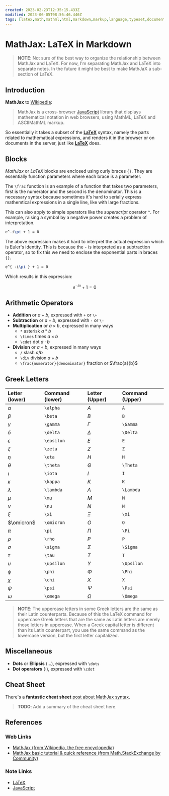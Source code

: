 ```yaml
---
created: 2023-02-23T12:35:15.433Z
modified: 2023-06-05T08:56:46.446Z
tags: [latex,math,mathml,html,markdown,markup,language,typeset,document,academic,publish]
---
```

# MathJax: LaTeX in Markdown

>**NOTE**: Not sure of the best way to organize the relationship between
>MathJax and LaTeX.
>For now, I'm separating MathJax and LaTeX into separate notes.
>In the future it might be best to make MathJaX a sub-section of LaTeX.

## Introduction

**MathJax** to [Wikipedia][mathjax-wiki]:

>MathJax is a cross-browser [JavaScript][js-zk] library that
>displays mathematical notation in web browsers,
>using MathML, LaTeX and ASCIIMathML markup.

So essentially it takes a subset of the [**LaTeX**][latex-zk] syntax,
namely the parts related to mathematical expressions,
and renders it in the browser or on documents in the server,
just like [**LaTeX**][latex-zk] does.

## Blocks

*MathJax* or *LaTeX* blocks are enclosed using curly braces `{}`.
They are essentially function parameters where each brace is a parameter.

The `\frac` function is an example of a function that takes two parameters,
first is the numerator and the second is the denominator.
This is a necessary syntax because sometimes it's hard to
serially express mathemtical expressions in a single line, like with large fractions.

This can also apply to simple operators like the *superscript* operator `^`.
For example, raising a symbol by a negative power creates a problem of interpretation.

```latex
e^-i\pi + 1 = 0
```

The above expression makes it hard to interpret the actual expression which
is Euler's identity.
This is because the `-` is interpreted as a subtraction operator,
so to fix this we need to enclose the exponential parts in braces `{}`.

```latex
e^{ -i\pi } + 1 = 0
```

Which results in this expression:

$$e^{ -i\pi } + 1 = 0$$

## Arithmetic Operators

* **Addition** or $a + b$, expressed with `+` or `\+`
* **Subtraction** or $a - b$, expressed with `-` or `\-`
* **Multiplication** or $a \times b$, expressed in many ways
  * `*` asterisk $a * b$
  * `\times` times $a \times b$
  * `\cdot` dot $a \cdot b$
* **Division** or $a \div b$, expressed in many ways
  * `/` slash $a / b$
  * `\div` division $a \div b$
  * `\frac{numerator}{denominator}` fraction or $\frac{a}{b}$

## Greek Letters

| Letter (lower) | Command (lower) | Letter (Upper) | Command (Upper) |
| :------------- | :-------------- | :------------- | :-------------- |
| $\alpha$       | `\alpha`        | $A$            | `A`             |
| $\beta$        | `\beta`         | $B$            | `B`             |
| $\gamma$       | `\gamma`        | $\Gamma$       | `\Gamma`        |
| $\delta$       | `\delta`        | $\Delta$       | `\Delta`        |
| $\epsilon$     | `\epsilon`      | $E$            | `E`             |
| $\zeta$        | `\zeta`         | $Z$            | `Z`             |
| $\eta$         | `\eta`          | $H$            | `H`             |
| $\theta$       | `\theta`        | $\Theta$       | `\Theta`        |
| $\iota$        | `\iota`         | $I$            | `I`             |
| $\kappa$       | `\kappa`        | $K$            | `K`             |
| $\lambda$      | `\lambda`       | $\Lambda$      | `\Lambda`       |
| $\mu$          | `\mu`           | $M$            | `M`             |
| $\nu$          | `\nu`           | $N$            | `N`             |
| $\xi$          | `\xi`           | $\Xi$          | `\Xi`           |
| $\omicron$     | `\omicron`      | $O$            | `O`             |
| $\pi$          | `\pi`           | $\Pi$          | `\Pi`           |
| $\rho$         | `\rho`          | $P$            | `P`             |
| $\sigma$       | `\sigma`        | $\Sigma$       | `\Sigma`        |
| $\tau$         | `\tau`          | $T$            | `T`             |
| $\upsilon$     | `\upsilon`      | $\Upsilon$     | `\Upsilon`      |
| $\phi$         | `\phi`          | $\Phi$         | `\Phi`          |
| $\chi$         | `\chi`          | $X$            | `X`             |
| $\psi$         | `\psi`          | $\Psi$         | `\Psi`          |
| $\omega$       | `\omega`        | $\Omega$       | `\Omega`        |

>**NOTE**: The uppercase letters in some Greek letters are the same as
>their Latin counterparts.
>Because of this the LaTeX command for uppercase Greek letters that
>are the same as Latin letters are merely those letters in uppercase.
>When a Greek capital letter is different than its Latin counterpart,
>you use the same command as the lowercase version, but the first letter capitalized.

## Miscellaneous

* **Dots** or **Ellipsis** ($\dots$), expressed with `\dots`
* **Dot operators** ($\cdot$), expressed with `\cdot`

## Cheat Sheet

There's a **fantastic cheat sheet**
[post about MathJax syntax][mathjax-cheat-stackexchange].

>**TODO**: Add a summary of the cheat sheet here.

## References

### Web Links

* [MathJax (from Wikipedia, the free encyclopedia)][mathjax-wiki]
* [MathJax basic tutorial & quick reference (from Math.StackExchange by Community)][mathjax-cheat-stackexchange]

<!-- Hidden References -->
[mathjax-wiki]: https://en.wikipedia.org/wiki/MathJax "MathJax (from Wikipedia, the free encyclopedia)"
[mathjax-cheat-stackexchange]: https://math.meta.stackexchange.com/q/5020 "MathJax basic tutorial & quick reference (from Math.StackExchange by Community)"

### Note Links

* [LaTeX][latex-zk]
* [JavaScript][js-zk]

<!-- Hidden References -->
[latex-zk]: ./latex.md "LaTeX"
[js-zk]: ./javascript.md "JavaScript"
